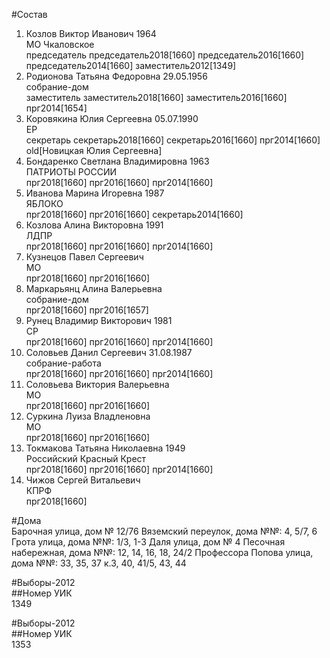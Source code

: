 #Состав  
1. Козлов Виктор Иванович 1964  
    МО Чкаловское  
    председатель председатель2018[1660] председатель2016[1660] председатель2014[1660] заместитель2012[1349]  
2. Родионова Татьяна Федоровна 29.05.1956  
    собрание-дом  
    заместитель заместитель2018[1660] заместитель2016[1660] прг2014[1654]  
3. Коровякина Юлия Сергеевна 05.07.1990  
    ЕР  
    секретарь секретарь2018[1660] секретарь2016[1660] прг2014[1660] old[Новицкая Юлия Сергеевна]  
4. Бондаренко Светлана Владимировна 1963  
    ПАТРИОТЫ РОССИИ  
    прг2018[1660] прг2016[1660] прг2014[1660]  
5. Иванова Марина Игоревна 1987  
    ЯБЛОКО  
    прг2018[1660] прг2016[1660] секретарь2014[1660]  
6. Козлова Алина Викторовна 1991  
    ЛДПР  
    прг2018[1660] прг2016[1660] прг2014[1660]  
7. Кузнецов Павел Сергеевич  
    МО  
    прг2018[1660] прг2016[1660]  
8. Маркарьянц Алина Валерьевна  
    собрание-дом  
    прг2018[1660] прг2016[1657]  
9. Рунец Владимир Викторович 1981  
    СР  
    прг2018[1660] прг2016[1660] прг2014[1660]  
10. Соловьев Данил Сергеевич 31.08.1987  
    собрание-работа  
    прг2018[1660] прг2016[1660] прг2014[1660]  
11. Соловьева Виктория Валерьевна  
    МО  
    прг2018[1660] прг2016[1660]  
12. Суркина Луиза Владленовна  
    МО  
    прг2018[1660] прг2016[1660]  
13. Токмакова Татьяна Николаевна 1949  
    Российский Красный Крест  
    прг2018[1660] прг2016[1660] прг2014[1660]  
14. Чижов Сергей Витальевич  
    КПРФ  
    прг2018[1660]  
  
#Дома  
Барочная улица, дом № 12/76 Вяземский переулок, дома №№: 4, 5/7, 6 Грота улица, дома №№: 1/3, 1-3 Даля улица, дом № 4 Песочная набережная, дома №№: 12, 14, 16, 18, 24/2 Профессора Попова улица, дома №№: 33, 35, 37 к.3, 40, 41/5, 43, 44  
  
#Выборы-2012  
##Номер УИК  
1349  
  
#Выборы-2012  
##Номер УИК  
1353  
